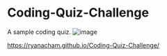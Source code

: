 # Coding-Quiz-Challenge
A sample coding quiz.
![image](https://user-images.githubusercontent.com/102547169/170403591-f8b056ba-4fec-44d7-93cd-f2eb405b9132.png)

https://ryanacham.github.io/Coding-Quiz-Challenge/
